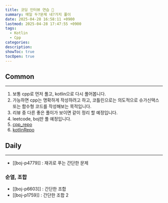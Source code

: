 ```yaml
---
title: 코딩 인터뷰 연습 🧩
summary: 매일 두?문제 네?가지 풀이
date: 2025-04-28 16:58:11 +0900
lastmod: 2025-04-28 17:47:55 +0900
tags:
  - Kotlin
  - Cpp
categories: 
description: 
showToc: true
tocOpen: true
---
```


## Common
---
1. 보통 cpp로 먼저 풀고, kotlin으로 다시 풀어봅니다.
2. 가능하면 cpp는 명확하게 작성하려고 하고, 코틀린으로는 의도적으로 슈가신택스 또는 함수형 코드를 작성해보는 목적입니다.
3. 리뷰 중 다른 좋은 풀이가 보이면 같이 정리 할 예정입니다.
4. leetcode, boj만 풀 예정입니다.
5. [cpp_repo](https://github.com/SmallzooDev/CodingInterviewCpp)
6. [kotlinRepo](https://github.com/SmallzooDev/CodingInterviewKotlin)

## Daily
---

- [[boj-p4779]] : 재귀로 푸는 간단한 문제
### 순열, 조합
- [[boj-p6603]] : 간단한 조합
- [[boj-p1759]] : 간단한 조합 2 
